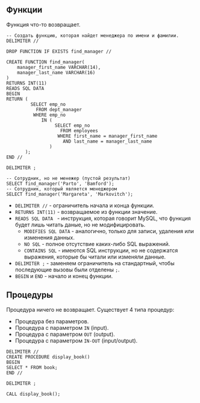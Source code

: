 ## Функции
Функция что-то возвращает.
```mysql
-- Создать функцию, которая найдет менеджера по имени и фамилии.
DELIMITER // 

DROP FUNCTION IF EXISTS find_manager //

CREATE FUNCTION find_manager(
    manager_first_name VARCHAR(14),
    manager_last_name VARCHAR(16)
)
RETURNS INT(11) 
READS SQL DATA 
BEGIN
RETURN (	
         SELECT emp_no
           FROM dept_manager
          WHERE emp_no
             IN (
                  SELECT emp_no 
                    FROM employees
                   WHERE first_name = manager_first_name
                     AND last_name = manager_last_name
                )
       );
END //

DELIMITER ;

-- Сотрудник, но не менежер (пустой результат)
SELECT find_manager('Parto', 'Bamford');
-- Сотрудник, который является менеджером
SELECT find_manager('Margareta', 'Markovitch'); 
```

* `DELIMITER //` - ограничитель начала и конца функции.
* `RETURNS INT(11)` - возвращаемое из функции значение.
* `READS SQL DATA ` - инструкция, которая говорит MySQL, что функция будет лишь читать даные, но не модифицировать.
    * `MODIFIES SQL DATA` - аналогично, только для записи, удаления или изменения данных.
    * `NO SQL` - полное отсутствие каких-либо SQL выражений.
    * `CONTAINS SQL` - имеются SQL инструкции, но не содержатся выражения, которые бы читали или изменяли данные.
* `DELIMITER ;` - заменяем ограничитель на стандартный, чтобы последующие вызовы были отделены `;`.
* `BEGIN` и `END` - начало и конец функции.

## Процедуры
Процедура ничего не возвращает. Существует 4 типа процедур:

* Процедура без параметров.
* Процедура с параметром `IN` (input).
* Процедура с параметром `OUT` (output).
* Процедура с параметром `IN-OUT` (input/output).

```mysql
DELIMITER //
CREATE PROCEDURE display_book()
BEGIN
SELECT * FROM book;
END //

DELIMITER ;

CALL display_book();
```